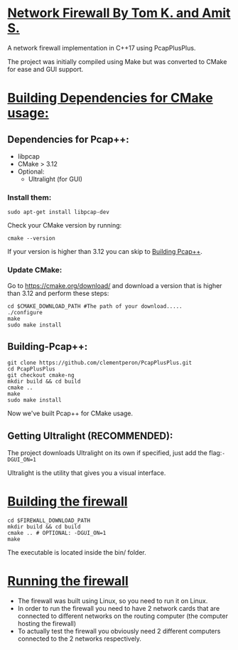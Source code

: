 # <u> Network Firewall By Tom K. and Amit S.</u>

A network firewall implementation in C++17 using PcapPlusPlus.

The project was initially compiled using Make but was converted to CMake for ease and GUI support.

# <u>Building Dependencies for CMake usage:</u>

## Dependencies for Pcap++:

- libpcap
- CMake > 3.12
- Optional:
  - Ultralight (for GUI)

### Install them:

```shell
sudo apt-get install libpcap-dev
```

Check your CMake version by running:

```shell
cmake --version
```

If your version is higher than 3.12 you can skip to [Building Pcap++](#building-pcap).

### Update CMake:

Go to https://cmake.org/download/ and download a version that is higher than 3.12 and perform these steps:

```shell
cd $CMAKE_DOWNLOAD_PATH #The path of your download.....
./configure
make
sudo make install
```

## Building-Pcap++:

```shell
git clone https://github.com/clementperon/PcapPlusPlus.git
cd PcapPlusPlus
git checkout cmake-ng
mkdir build && cd build
cmake ..
make
sudo make install
```

Now we've built Pcap++ for CMake usage.

## Getting Ultralight (RECOMMENDED):

The project downloads Ultralight on its own if specified, just add the flag:`-DGUI_ON=1`

Ultralight is the utility that gives you a visual interface.
# <u>Building the firewall</u>

```shell
cd $FIREWALL_DOWNLOAD_PATH
mkdir build && cd build
cmake .. # OPTIONAL: -DGUI_ON=1
make
```

The executable is located inside the bin/ folder.

# <u> Running the firewall</u>

- The firewall was built using Linux, so you need to run it on Linux.
- In order to run the firewall you need to have 2 network cards that are connected to different networks 
on the routing computer (the computer hosting the firewall)
- To actually test the firewall you obviously need 2 different computers connected to the 2 networks respectively.